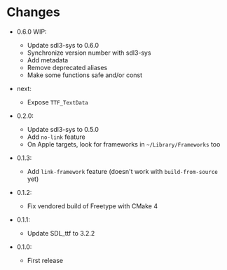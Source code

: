 # Changes

- 0.6.0 WIP:
    - Update sdl3-sys to 0.6.0
    - Synchronize version number with sdl3-sys
    - Add metadata
    - Remove deprecated aliases
    - Make some functions safe and/or const

- next:
    - Expose `TTF_TextData`

- 0.2.0:
    - Update sdl3-sys to 0.5.0
    - Add `no-link` feature
    - On Apple targets, look for frameworks in `~/Library/Frameworks` too

- 0.1.3:
    - Add `link-framework` feature (doesn't work with `build-from-source` yet)

- 0.1.2:
    - Fix vendored build of Freetype with CMake 4

- 0.1.1:
    - Update SDL_ttf to 3.2.2

- 0.1.0:
    - First release
